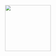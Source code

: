 
<img src="https://media.giphy.com/media/3oKIPflGl47M4K2Puw/giphy.gif" width="150" height="150">
<!--
**effordDev/effordDev** is a ✨ _special_ ✨ repository because its `README.md` (this file) appears on your GitHub profile.

Here are some ideas to get you started:

- 🔭 I’m currently working on ...
- 🌱 I’m currently learning ...
- 👯 I’m looking to collaborate on ...
- 🤔 I’m looking for help with ...
- 💬 Ask me about ...
- 📫 How to reach me: ...
- 😄 Pronouns: ...
- ⚡ Fun fact: A group of owls is called a parliament.
-->

